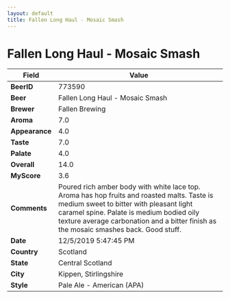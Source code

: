 ```yaml
---
layout: default
title: Fallen Long Haul - Mosaic Smash
---
```


# Fallen Long Haul - Mosaic Smash

| Field         | Value     |
|---------------|-----------|
| **BeerID** | 773590 |
| **Beer** | Fallen Long Haul - Mosaic Smash |
| **Brewer** | Fallen Brewing |
| **Aroma** | 7.0 |
| **Appearance** | 4.0 |
| **Taste** | 7.0 |
| **Palate** | 4.0 |
| **Overall** | 14.0 |
| **MyScore** | 3.6 |
| **Comments** | Poured rich amber body with white lace top. Aroma has hop fruits and roasted malts. Taste is medium sweet to bitter with pleasant light caramel spine. Palate is medium bodied oily texture average carbonation and a bitter finish as the mosaic smashes back. Good stuff. |
| **Date** | 12/5/2019 5:47:45 PM |
| **Country** | Scotland |
| **State** | Central Scotland |
| **City** | Kippen, Stirlingshire |
| **Style** | Pale Ale - American (APA) |
